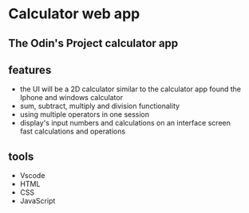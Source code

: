 # Calculator web app

## The Odin's Project calculator app

<h2>features</h2>
<ul>
  <li>
    the UI will be a 2D calculator similar to the calculator app found the Iphone and windows calculator 
  </li>
  <li>
    sum, subtract, multiply and division functionality
  </li>
  <li>
    using multiple operators in one session
  </li>
  <li>
    display's input numbers and calculations on an interface screen
  </li>
  <l1>
    fast calculations and operations
  </l1>
</ul>

<h2>tools</h2>
<ul>
  <li>Vscode</li>
  <li>HTML</li>
  <li>CSS</li>
  <li>JavaScript</li>
</ul>
